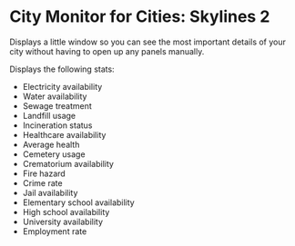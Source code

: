 # City Monitor for Cities: Skylines 2

Displays a little window so you can see the most important details of your city without having to open up any panels manually.

Displays the following stats:

- Electricity availability
- Water availability
- Sewage treatment
- Landfill usage
- Incineration status
- Healthcare availability
- Average health
- Cemetery usage
- Crematorium availability
- Fire hazard
- Crime rate
- Jail availability
- Elementary school availability
- High school availability
- University availability
- Employment rate
